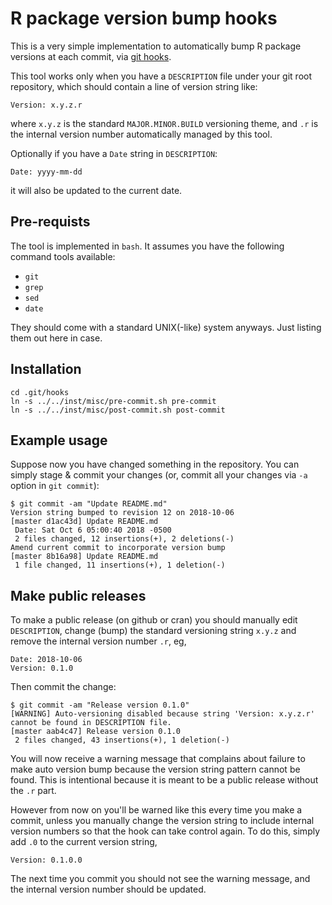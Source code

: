 # R package version bump hooks

This is a very simple implementation to automatically bump R package versions
at each commit, via [git hooks][githooks].

This tool works only when you have a `DESCRIPTION` file under your git root repository,
which should contain a line of version string like:

```
Version: x.y.z.r
```

where `x.y.z` is the standard `MAJOR.MINOR.BUILD` versioning theme, and `.r` is the internal version number automatically
managed by this tool.

Optionally if you have a `Date` string in `DESCRIPTION`:

```
Date: yyyy-mm-dd
```

it will also be updated to the current date.

## Pre-requists 

The tool is implemented in `bash`. It assumes you have the following command tools available:

- `git`
- `grep`
- `sed`
- `date`

They should come with a standard UNIX(-like) system anyways. Just listing them out here in case.

## Installation

```
cd .git/hooks
ln -s ../../inst/misc/pre-commit.sh pre-commit
ln -s ../../inst/misc/post-commit.sh post-commit
```

## Example usage

Suppose now you have changed something in the repository. You can simply stage & commit your changes
(or, commit all your changes via `-a` option in `git commit`):

```
$ git commit -am "Update README.md"
Version string bumped to revision 12 on 2018-10-06
[master d1ac43d] Update README.md
 Date: Sat Oct 6 05:00:40 2018 -0500
 2 files changed, 12 insertions(+), 2 deletions(-)
Amend current commit to incorporate version bump
[master 8b16a98] Update README.md
 1 file changed, 11 insertions(+), 1 deletion(-)
```

## Make public releases

To make a public release (on github or cran) you should manually edit `DESCRIPTION`, 
change (bump) the standard versioning string `x.y.z` and remove the internal version number `.r`, eg,

```
Date: 2018-10-06
Version: 0.1.0
```

Then commit the change:

```
$ git commit -am "Release version 0.1.0"
[WARNING] Auto-versioning disabled because string 'Version: x.y.z.r' cannot be found in DESCRIPTION file.
[master aab4c47] Release version 0.1.0
 2 files changed, 43 insertions(+), 1 deletion(-)
```

You will now receive a warning message that complains about failure to make auto version bump because 
the version string pattern cannot be found. This is intentional because it is meant to be a public release 
without the `.r` part.

However from now on you'll be warned like this every time you make a commit, unless you manually change the version
string to include internal version numbers so that the hook can take control again. To do this, simply add `.0` to the
current version string,

```
Version: 0.1.0.0
```

The next time you commit you should not see the warning message, and the internal version number should be updated. 

[githooks]: https://githooks.com
